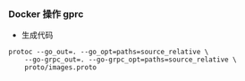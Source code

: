 ### Docker 操作 gprc 

- 生成代码
```shell script
protoc --go_out=. --go_opt=paths=source_relative \
    --go-grpc_out=. --go-grpc_opt=paths=source_relative \
    proto/images.proto
```
